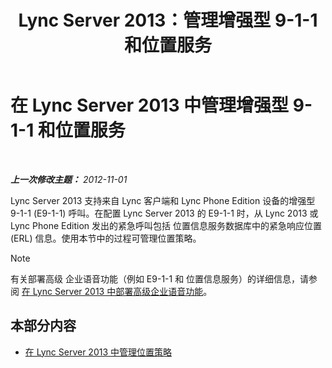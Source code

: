 ﻿---
title: Lync Server 2013：管理增强型 9-1-1 和位置服务
TOCTitle: 管理增强型 9-1-1 和位置服务
ms:assetid: 307c5aeb-9917-46a2-a95d-de30dea27beb
ms:mtpsurl: https://technet.microsoft.com/zh-cn/library/JJ688012(v=OCS.15)
ms:contentKeyID: 49888362
ms.date: 05/19/2016
mtps_version: v=OCS.15
ms.translationtype: HT
---

# 在 Lync Server 2013 中管理增强型 9-1-1 和位置服务

 

_**上一次修改主题：** 2012-11-01_

Lync Server 2013 支持来自 Lync 客户端和 Lync Phone Edition 设备的增强型 9-1-1 (E9-1-1) 呼叫。在配置 Lync Server 2013 的 E9-1-1 时，从 Lync 2013 或 Lync Phone Edition 发出的紧急呼叫包括 位置信息服务数据库中的紧急响应位置 (ERL) 信息。使用本节中的过程可管理位置策略。

> [!NOTE]  
> 有关部署高级 企业语音功能（例如 E9-1-1 和 位置信息服务）的详细信息，请参阅 <a href="lync-server-2013-deploying-advanced-enterprise-voice-features.md">在 Lync Server 2013 中部署高级企业语音功能</a>。



## 本部分内容

  - [在 Lync Server 2013 中管理位置策略](lync-server-2013-managing-location-policy.md)

